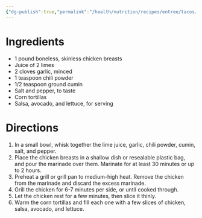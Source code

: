 ```yaml
---
{"dg-publish":true,"permalink":"/health/nutrition/recipes/entree/tacos/pollo-chicken-taco/","tags":["cookmate"],"created":"","updated":""}
---
```




# Ingredients

-   1 pound boneless, skinless chicken breasts
-   Juice of 2 limes
-   2 cloves garlic, minced
-   1 teaspoon chili powder
-   1/2 teaspoon ground cumin
-   Salt and pepper, to taste
-   Corn tortillas
-   Salsa, avocado, and lettuce, for serving

# Directions

1) In a small bowl, whisk together the lime juice, garlic, chili powder, cumin, salt, and pepper.
2) Place the chicken breasts in a shallow dish or resealable plastic bag, and pour the marinade over them. Marinate for at least 30 minutes or up to 2 hours.
3) Preheat a grill or grill pan to medium-high heat. Remove the chicken from the marinade and discard the excess marinade.
4) Grill the chicken for 6-7 minutes per side, or until cooked through.
5) Let the chicken rest for a few minutes, then slice it thinly.
6) Warm the corn tortillas and fill each one with a few slices of chicken, salsa, avocado, and lettuce.